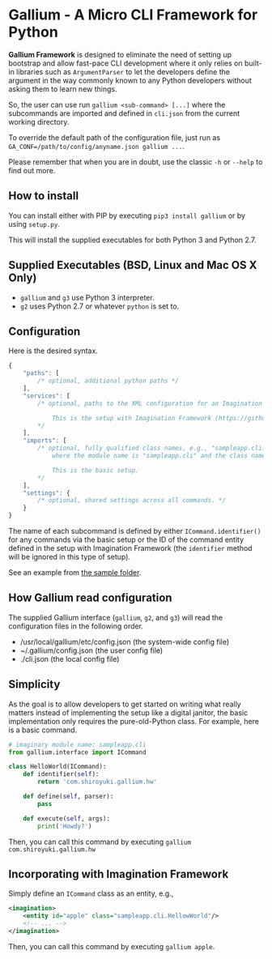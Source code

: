 # Gallium - A Micro CLI Framework for Python

**Gallium Framework** is designed to eliminate the need of setting up bootstrap
and allow fast-pace CLI development where it only relies on built-in libraries
such as `ArgumentParser` to let the developers define the argument in the way
commonly known to any Python developers without asking them to learn new things.

So, the user can use run `gallium <sub-command> [...]` where the subcommands are
imported and defined in `cli.json` from the current working directory.

To override the default path of the configuration file, just run as
`GA_CONF=/path/to/config/anyname.json gallium ...`.

Please remember that when you are in doubt, use the classic `-h` or `--help` to find out more.

## How to install

You can install either with PIP by executing `pip3 install gallium` or by using `setup.py`.

This will install the supplied executables for both Python 3 and Python 2.7.

## Supplied Executables (BSD, Linux and Mac OS X Only)

* `gallium` and `g3` use Python 3 interpreter.
* `g2` uses Python 2.7 or whatever `python` is set to.

## Configuration

Here is the desired syntax.

```javascript
{
    "paths": [
        /* optional, additional python paths */
    ],
    "services": [
        /* optional, paths to the XML configuration for an Imagination Framework app

            This is the setup with Imagination Framework (https://github.com/shiroyuki/Imagination).
        */
    ],
    "imports": [
        /* optional, fully qualified class names, e.g., "sampleapp.cli.BasicHW"
            where the module name is "sampleapp.cli" and the class name is "BasicHW".

            This is the basic setup.
        */
    ],
    "settings": {
        /* optional, shared settings across all commands. */
    }
}
```

The name of each subcommand is defined by either `ICommand.identifier()` for any
commands via the basic setup or the ID of the command entity defined in the setup
with Imagination Framework (the `identifier` method will be ignored in this type
of setup).

See an example from [the sample folder](sample).

## How Gallium read configuration

The supplied Gallium interface (`gallium`, `g2`, and `g3`) will read the
configuration files in the following order.

* /usr/local/gallium/etc/config.json (the system-wide config file)
* ~/.gallium/config.json (the user config file)
* ./cli.json (the local config file)

## Simplicity

As the goal is to allow developers to get started on writing what really matters
instead of implementing the setup like a digital janitor, the basic implementation
only requires the pure-old-Python class. For example, here is a basic command.

```python
# imaginary module name: sampleapp.cli
from gallium.interface import ICommand

class HelloWorld(ICommand):
    def identifier(self):
        return 'com.shiroyuki.gallium.hw'

    def define(self, parser):
        pass

    def execute(self, args):
        print('Howdy?')
```

Then, you can call this command by executing `gallium com.shiroyuki.gallium.hw`

## Incorporating with Imagination Framework

Simply define an `ICommand` class as an entity, e.g.,

```xml
<imagination>
    <entity id="apple" class="sampleapp.cli.HellowWorld"/>
    <!-- ... -->
</imagination>
```

Then, you can call this command by executing `gallium apple`.
